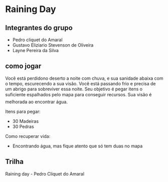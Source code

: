 # Raining Day
## Integrantes do grupo
- Pedro cliquet do Amaral
- Gustavo Eliziario Stevenson de Oliveira
- Layne Pereira da Silva

## como jogar
Você está perdidono deserto a noite com chuva, e sua sanidade abaixa com o tempo, escurecendo a sua visão. Você está passando frio e precisa de um abrigo para sobreviver essa noite. Seu objetivo é pegar itens o suficiente espalhados pelo mapa para conseguir recursos. Sua visão é melhorada ao encontrar água.

Itens para pegar:
- 30 Madeiras
- 30 Pedras

Como recuperar vida:
- Encontrando água, mas fique atento que só tem duas no mapa

## Trilha
Raining day - Pedro Cliquet do Amaral